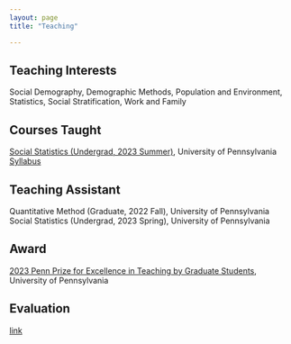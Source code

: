 ```yaml
---
layout: page
title: "Teaching"

---
```


## Teaching Interests
Social Demography, Demographic Methods, Population and Environment, Statistics, Social Stratification, Work and Family

## Courses Taught
[Social Statistics (Undergrad, 2023 Summer)](https://www.lps.upenn.edu/courses/social-statistics/2023b), University of Pennsylvania [Syllabus](link)  

## Teaching Assistant
Quantitative Method (Graduate, 2022 Fall), University of Pennsylvania  
Social Statistics (Undergrad, 2023 Spring), University of Pennsylvania  

## Award
[2023 Penn Prize for Excellence in Teaching by Graduate Students](https://provost.upenn.edu/teaching-at-penn/penn-ta-prize), University of Pennsylvania

## Evaluation
[link](https://szkaifeng.github.io/pdf/TeachingEva.pdf)

